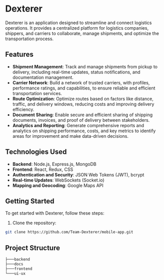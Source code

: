 # Dexterer

Dexterer is an application designed to streamline and connect logistics operations. It provides a centralized platform for logistics companies, shippers, and carriers to collaborate, manage shipments, and optimize the transportation process.

## Features

- **Shipment Management**: Track and manage shipments from pickup to delivery, including real-time updates, status notifications, and documentation management.
- **Carrier Network**: Build a network of trusted carriers, with profiles, performance ratings, and capabilities, to ensure reliable and efficient transportation services.
- **Route Optimization**: Optimize routes based on factors like distance, traffic, and delivery windows, reducing costs and improving delivery efficiency.
- **Document Sharing**: Enable secure and efficient sharing of shipping documents, invoices, and proof of delivery between stakeholders.
- **Analytics and Reporting**: Generate comprehensive reports and analytics on shipping performance, costs, and key metrics to identify areas for improvement and make data-driven decisions.

## Technologies Used

- **Backend**: Node.js, Express.js, MongoDB
- **Frontend**: React, Redux, CSS
- **Authentication and Security**: JSON Web Tokens (JWT), bcrypt
- **Real-time Updates**: WebSockets (Socket.io)
- **Mapping and Geocoding**: Google Maps API


## Getting Started

To get started with Dexterer, follow these steps:

1. Clone the repository:

```bash
git clone https://github.com/Team-Dexterer/mobile-app.git
```

## Project Structure

```css
├───backend
├───docs
├───frontend
└───ui-ux
```
